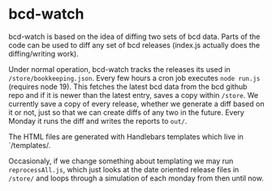 # bcd-watch

bcd-watch is based on the idea of diffing two sets of bcd data.  Parts of the code can be used to diff any set of bcd releases (index.js actually does the diffing/writing work). 

Under normal operation, bcd-watch tracks the releases its used in `/store/bookkeeping.json`.  Every few hours a cron job executes `node run.js` (requires node 19).  This fetches the latest bcd data from the bcd github repo and if it is newer than the latest entry, saves a copy within `/store`.  We currently save a copy of every release, whether we generate a diff based on it or not, just so that we can create diffs of any two in the future.  Every Monday it runs the diff and writes the reports to `out/`.

The HTML files are generated with Handlebars templates which live in `/templates/.

Occasionaly, if we change something about templating we may run `reprocessAll.js`, which just looks at the date oriented release files in `/store/` and loops through a simulation of each monday from then until now.
